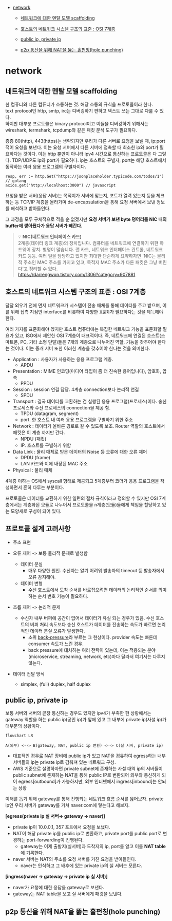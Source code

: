 <!-- @import "[TOC]" {cmd="toc" depthFrom=1 depthTo=6 orderedList=false} -->

- [network](#network)

  - [네트워크에 대한 멘탈 모델 scaffolding](#네트워크에-대한-멘탈-모델-scaffolding)
  - [호스트의 네트워크 시스템 구조의 표준 : OSI 7계층](#호스트의-네트워크-시스템-구조의-표준--osi-7계층)
  - [public ip, private ip](#public-ip-private-ip)
  - [p2p 통신을 위해 NAT을 뚫는 홀펀칭(hole punching)](#p2p-통신을-위해-nat을-뚫는-홀펀칭hole-punching)

    <!-- code_chunk_output -->
    <!-- /code_chunk_output -->

# network

## 네트워크에 대한 멘탈 모델 scaffolding

한 컴퓨터와 다른 컴퓨터가 소통하는 것. 해당 소통의 규칙을 프로토콜이라 한다.  
text protocol인 http, smtp, irc는 디버깅하기 편하고 텍스트 쓰는 그대로 다룰 수 있다.  
하지만 대부분 프로토콜은 binary protocol이고 이들을 디버깅하기 위해서는 wireshark, termshark, tcpdump와 같은 패킷 분석 도구가 필요하다.

종종 80(http), 443(https)는 생략되지만 우리가 다른 서버로 요청을 보낼 때, ip:port 적어 요청을 보낸다. 이는 요청 서버에서 다른 서버에 접촉할 때 최소한 ip와 port가 필요하다는 것이다. 이는 http 뿐만이 아니라 ipv4 시간으로 통신하는 프로토콜은 다 그렇다. TDP/UDP도 ip와 port가 필요하다. ip는 호스트의 구별자, port는 해당 호스트에서 동작하는 여러 응용 프로그램의 구별자이다.

```text
resp, err := http.Get("https://jsonplaceholder.typicode.com/todos/1") // golang
axios.get("http://localhost:3000") // javascript
```

요청을 받은 서버(응답 서버)는 목적지가 서버에 맞는지, 포트가 열려 있는지 등을 체크하는 등 TCP/IP 계층을 올라가며 de-encapsulation을 통해 요청 서버에서 보낸 정보를 해석하고 받아들인다.

그 과정을 모두 구체적으로 적을 순 없겠지만 **요청 서버가 보낸 byte 덩어리를 NIC 내의 buffer에 쌓아뒀다가 응답 서버가 빼간다**.

> 💡 **NIC(네트워크 인터페이스 카드)**  
> 2계층(데이터 링크 계층)의 장치입니다. 컴퓨터를 네트워크에 연결하기 위한 하드웨어 장치. 별명이 많습니다. 랜 카드, 네트워크 인터페이스 컨트롤, 네트워크 카드 등등. 여러 일을 담당하고 있지만 최대한 단순하게 요약하자면 'NIC는 물리적 주소인 MAC 주소를 가지고 있고, 목적지 MAC 주소가 다른 패킷은 그냥 버린다'고 정리할 수 있다.  
> https://darrengwon.tistory.com/1306?category=907881

## 호스트의 네트워크 시스템 구조의 표준 : OSI 7계층

달달 외우기 전에 먼저 네트워크가 시스템이 전송 매체를 통해 데이터를 주고 받으며, 이를 위해 접촉 지점인 interface를 비롯하여 다양한 `표준화`가 필요하다는 것을 체득해야 한다.

여러 가지를 표준화해야 겠지만 호스트 컴퓨터에는 복잡한 네트워크 기능을 표준화할 필요가 있고, ISO에서 제안한 OSI 7계층이 대표적이다. 즉, 네트워크에 연결된 호스트(스마트폰, PC, 기타 소형 단말)들은 7개의 계층으로 나누어진 역할, 기능을 갖추어야 한다는 것이다. 이는 중개 서버 또한 이러한 계층을 갖추어야 한다는 것을 의미한다.

- Application : 사용자가 사용하는 응용 프로그램 계층.
  - APDU
- Presentation : MIME 인코딩(미디어 타입이 좀 더 친숙한 용어입니다), 암호화, 압축
  - PPDU
- Session : session 연결 담당. 4계층 connection보다 논리적 연결
  - SPDU
- Transport : 결국 데이터를 교환하는 건 실행된 응용 프로그램(프로세스)이다. 송신 프로세스와 수신 프로세스의 connection을 제공 함.
  - TPDU (datagram, segment)
  - port. 한 호스트 내 여러 응용 프로그램을 구별하기 위한 주소
- Network : 데이터가 올바른 경로로 갈 수 있도록 보조. Router 역할의 호스트에서 패킷은 이 계층 까지만 간다.
  - NPDU (패킷)
  - IP. 호스트를 구별하기 위함
- Data Link : 물리 매체로 받은 데이터의 Noise 등 오류에 대한 오류 제어
  - DPDU (frame)
  - LAN 카드와 이에 내장된 MAC 주소
- Physical : 물리 매체

4계층 이하는 OS에서 syscall 형태로 제공되고 5계층부터 코더가 응용 프로그램을 작성하면서 흔히 다루는 부분이다.

프로토콜은 데이터를 교환하기 위한 일련의 절차 규칙이라고 정의할 수 있지만 OSI 7계층에서는 계층화된 모듈로 나누어서 프로토콜을 n계층(모듈)들에게 책임을 할당하고 있는 모양새로 구성이 되어 있다.

## 프로토콜 설계 고려사항

- 주소 표현
- 오류 제어 -> 보통 물리적 문제로 발생함
  - 데이터 분실
    - 매우 다양한 원인. 수신자는 알기 어려워 발송자의 timeout 등 발송자에서 오류 감지해야.
  - 데이터 변형
    - 수신 호스트에서 도착 순서를 바로잡으려면 데이터의 논리적인 순서를 의미하는 순서 번호 기능이 필요하다.
- 흐름 제어 -> 논리적 문제

  - 수신자 내부 버퍼에 공간이 없어서 데이터가 유실 되는 경우가 있음. 수신 호스트의 버퍼 처리 속도보다 송신 호스트가 데이터를 전송하는 속도가 빠르면 논리적인 데이터 분실 오류가 발생한다.
    - 소위 [back-pressure](https://medium.com/@jayphelps/backpressure-explained-the-flow-of-data-through-software-2350b3e77ce7)라 부르는 그 현상이다. provider 속도는 빠른데 consumer 속도가 느린 경우.
    - back pressure에 대처하는 여러 전략이 있는데, 이는 적용되는 분야(microservice, streaming, network, etc)마다 달라서 여기서는 다루지 않는다.

- 데이터 전달 방식
  - simplex, (full) duplex, half duplex

## public ip, private ip

보통 서버와 서버의 곧장 통신하는 경우도 있지만 ipv4가 부족한 현 상황에서는 gateway 역할을 하는 public ip(공인 ip)가 앞에 있고 그 내부에 private ip(사설 ip)가 대부분의 상황이다.

```mermaid
flowchart LR

A(외부) <--> B(gateway, NAT, public ip 변환) <--> C(실 서버, private ip)
```

- 대표적인 경우로 NAT 장비에 public ip가 있고 NAT을 경유하여 egress하는 내부 서버들의 ip는 private ip로 감춰져 있는 네트워크 구성.
- AWS 기준으로 설명하자면 private subnet에 존재하는 사설 대역 ip의 서버들이 public subnet에 존재하는 NAT을 통해 public IP로 변환되어 외부와 통신하게 되어 egress[outbound]가 가능하지만, 외부 인터넷에서 ingress[inbound]는 안되는 상황

이해를 돕기 위해 gateway를 통해 진행되는 네트워크 흐름 순서를 읊어보자.
private ip인 우리 서버가 gateway를 거쳐 naver.com에 닿는다고 해보자.

**[egress(private ip 실 서버→ gateway → naver)]**

- private ip이 10.0.0.1, 357 포트에서 요청을 보냈다.
- NAT이 해당 private ip를 public ip로 변환하고, private port를 public port로 변경하는 port-forwarding이 진행된다.
  - gateway는 이제 출발지(실서버)과 도착지의 ip, port를 알고 이를 **NAT table**에 기록한다.
- naver 서버는 NAT의 주소를 요청 서버를 거친 요청을 받아들인다.
  - naver는 인식하고 그 배후에 있는 private ip의 실 서버는 모른다.

**[ingress(naver → gateway → private ip 실 서버)]**

- naver가 요청에 대한 응답을 gateway로 보낸다.
- gateway는 NAT table을 보고 실 서버에게 패킷을 보낸다.

## p2p 통신을 위해 NAT을 뚫는 홀펀칭(hole punching)
